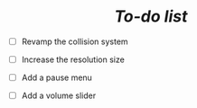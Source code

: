 # <center> ***To-do list*** </center>
 
 - [ ] Revamp the collision system
 - [ ] Increase the resolution size
 - [ ] Add a pause menu
 - [ ] Add a volume slider

 
